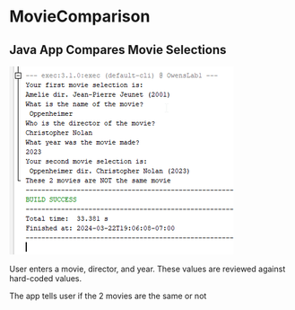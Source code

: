 # MovieComparison

## Java App Compares Movie Selections

![screenshot](images/Movie.png)

<p>User enters a movie, director, and year.  These values are reviewed against hard-coded values.</p>
<p>The app tells user if the 2 movies are the same or not</p>
